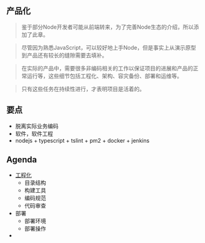 ## 产品化

>鉴于部分Node开发者可能从前端转来，为了完善Node生态的介绍，所以添加了此章。  

>尽管因为熟悉JavaScript，可以较好地上手Node，但是事实上从演示原型到产品还有较长的缝隙需要去填补。  
	
>在实际的产品中，需要很多非编码相关的工作以保证项目的进展和产品的正常运行等，这些细节包括工程化、架构、容灾备份、部署和运维等。  

>只有这些任务在持续性进行，才表明项目是活着的。


## 要点

- 脱离实际业务编码
- 软件，软件工程
- nodejs + typescript + tslint + pm2 + docker + jenkins

## Agenda

- [工程化](https://github.com/microsoft/TypeScript-Node-Starter#project-structure)
	- 目录结构
	- 构建工具
	- 编码规范
	- 代码审查
- 部署
	- 部署环境
	- 部署操作
- 


## 